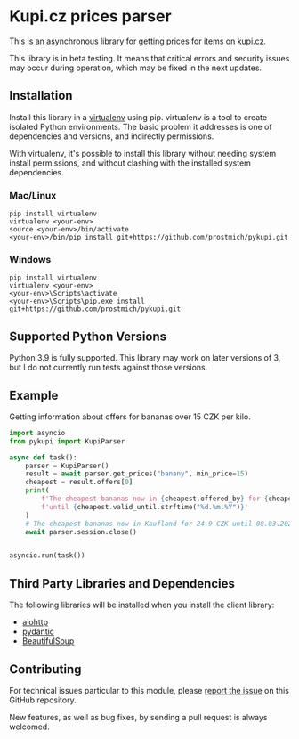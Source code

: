# Kupi.cz prices parser

This is an asynchronous library for getting prices for items on [kupi.cz](https://kupi.cz).

This library is in beta testing. It means that critical errors and security issues may occur during operation, which may be fixed in the next updates.


## Installation

Install this library in a [virtualenv](https://virtualenv.pypa.io/en/latest/) using pip. virtualenv is a tool to
create isolated Python environments. The basic problem it addresses is one of
dependencies and versions, and indirectly permissions.

With virtualenv, it's possible to install this library without needing system
install permissions, and without clashing with the installed system
dependencies.

### Mac/Linux

```
pip install virtualenv
virtualenv <your-env>
source <your-env>/bin/activate
<your-env>/bin/pip install git+https://github.com/prostmich/pykupi.git
```

### Windows

```
pip install virtualenv
virtualenv <your-env>
<your-env>\Scripts\activate
<your-env>\Scripts\pip.exe install git+https://github.com/prostmich/pykupi.git
```

## Supported Python Versions

Python 3.9 is fully supported. This library may work on later versions of 3, but I do not currently run tests against those versions.

## Example
Getting information about offers for bananas over 15 CZK per kilo.

```Python
import asyncio
from pykupi import KupiParser

async def task():
    parser = KupiParser()
    result = await parser.get_prices("banany", min_price=15)
    cheapest = result.offers[0]
    print(
        f'The cheapest bananas now in {cheapest.offered_by} for {cheapest.price} {cheapest.price_currency} '
        f'until {cheapest.valid_until.strftime("%d.%m.%Y")}'
    )
    # The cheapest bananas now in Kaufland for 24.9 CZK until 08.03.2022
    await parser.session.close()


asyncio.run(task())
```

## Third Party Libraries and Dependencies

The following libraries will be installed when you install the client library:
* [aiohttp](https://github.com/aio-libs/aiohttp)
* [pydantic](https://github.com/samuelcolvin/pydantic)
* [BeautifulSoup](https://www.crummy.com/software/BeautifulSoup/)

## Contributing
For technical issues particular to this module, please [report the issue](https://github.com/prostmich/pykupi/issues) on this GitHub repository.

New features, as well as bug fixes, by sending a pull request is always welcomed.

